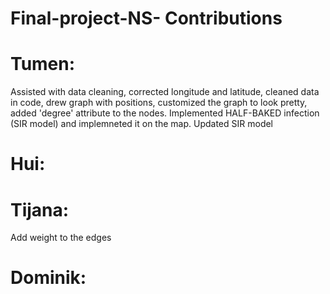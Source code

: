 # Final-project-NS- Contributions
# Tumen:
Assisted with data cleaning, corrected longitude and latitude, cleaned data in code, drew graph with positions, customized the graph to look pretty, added 'degree' attribute to the nodes. Implemented HALF-BAKED infection (SIR model) and implemneted it on the map. Updated SIR model
# Hui:
# Tijana:
Add weight to the edges
# Dominik:
